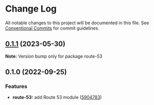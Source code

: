 # Change Log

All notable changes to this project will be documented in this file.
See [Conventional Commits](https://conventionalcommits.org) for commit guidelines.

## [0.1.1](https://github.com/finando/infrastructure-modules/compare/route-53@0.1.0...route-53@0.1.1) (2023-05-30)

**Note:** Version bump only for package route-53





## 0.1.0 (2022-09-25)


### Features

* **route-53:** add Route 53 module ([5904783](https://github.com/finando/infrastructure-modules/commit/59047837cbf1d843c19480aefb9e6cc73c468c45))
